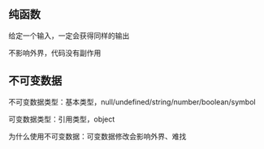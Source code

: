 ## 纯函数

给定一个输入，一定会获得同样的输出

不影响外界，代码没有副作用

## 不可变数据

不可变数据类型：基本类型，null/undefined/string/number/boolean/symbol

可变数据类型：引用类型，object

为什么使用不可变数据：可变数据修改会影响外界、难找
